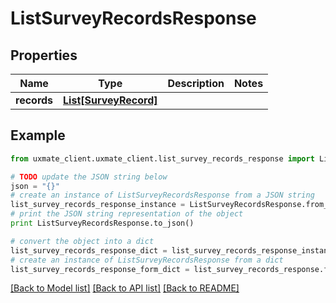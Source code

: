 # ListSurveyRecordsResponse


## Properties
Name | Type | Description | Notes
------------ | ------------- | ------------- | -------------
**records** | [**List[SurveyRecord]**](SurveyRecord.md) |  | 

## Example

```python
from uxmate_client.uxmate_client.list_survey_records_response import ListSurveyRecordsResponse

# TODO update the JSON string below
json = "{}"
# create an instance of ListSurveyRecordsResponse from a JSON string
list_survey_records_response_instance = ListSurveyRecordsResponse.from_json(json)
# print the JSON string representation of the object
print ListSurveyRecordsResponse.to_json()

# convert the object into a dict
list_survey_records_response_dict = list_survey_records_response_instance.to_dict()
# create an instance of ListSurveyRecordsResponse from a dict
list_survey_records_response_form_dict = list_survey_records_response.from_dict(list_survey_records_response_dict)
```
[[Back to Model list]](../README.md#documentation-for-models) [[Back to API list]](../README.md#documentation-for-api-endpoints) [[Back to README]](../README.md)


